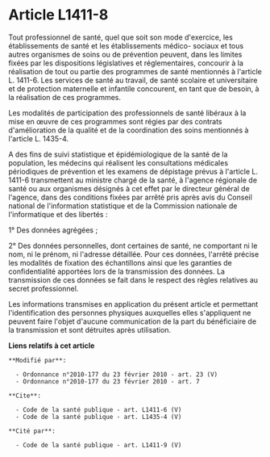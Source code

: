 # Article L1411-8

Tout professionnel de santé, quel que soit son mode d'exercice, les établissements de santé et les établissements médico-
sociaux et tous autres organismes de soins ou de prévention peuvent, dans les limites fixées par les dispositions
législatives et réglementaires, concourir à la réalisation de tout ou partie des programmes de santé mentionnés à l'article
L. 1411-6. Les services de santé au travail, de santé scolaire et universitaire et de protection maternelle et infantile
concourent, en tant que de besoin, à la réalisation de ces programmes. 

Les modalités de participation des professionnels de santé libéraux à la mise en œuvre de ces programmes sont régies par des
contrats d'amélioration de la qualité et de la coordination des soins mentionnés à l'article L. 1435-4.

A des fins de suivi statistique et épidémiologique de la santé de la population, les médecins qui réalisent les consultations
médicales périodiques de prévention et les examens de dépistage prévus à l'article L. 1411-6 transmettent au ministre chargé
de la santé, à l'agence régionale de santé ou aux organismes désignés à cet effet par le directeur général de l'agence, dans
des conditions fixées par arrêté pris après avis du Conseil national de l'information statistique et de la Commission
nationale de l'informatique et des libertés : 

1° Des données agrégées ; 

2° Des données personnelles, dont certaines de santé, ne comportant ni le nom, ni le prénom, ni l'adresse détaillée. Pour ces
données, l'arrêté précise les modalités de fixation des échantillons ainsi que les garanties de confidentialité apportées
lors de la transmission des données. La transmission de ces données se fait dans le respect des règles relatives au secret
professionnel. 

Les informations transmises en application du présent article et permettant l'identification des personnes physiques
auxquelles elles s'appliquent ne peuvent faire l'objet d'aucune communication de la part du bénéficiaire de la transmission
et sont détruites après utilisation.

**Liens relatifs à cet article**

	**Modifié par**:

	  - Ordonnance n°2010-177 du 23 février 2010 - art. 23 (V)
	  - Ordonnance n°2010-177 du 23 février 2010 - art. 7

	**Cite**:

	  - Code de la santé publique - art. L1411-6 (V)
	  - Code de la santé publique - art. L1435-4 (V)

	**Cité par**:

	  - Code de la santé publique - art. L1411-9 (V)
